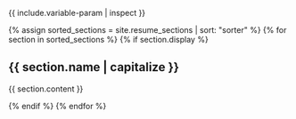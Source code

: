 {{ include.variable-param | inspect }}

{% assign sorted_sections = site.resume_sections | sort: "sorter" %}
{% for section in sorted_sections %}
  {% if section.display %}
<h2>{{ section.name | capitalize }}</h2>
<p>{{ section.content }}</p>
  {% endif %}
{% endfor %}
